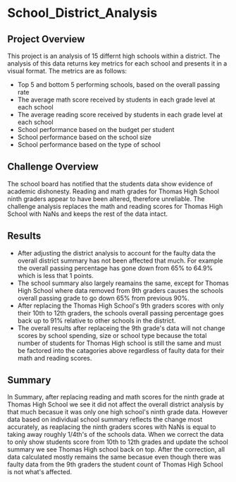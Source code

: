 # School_District_Analysis
## Project Overview
This project is an analysis of 15 differnt high schools within a district. The analysis of this data returns key metrics for each school and presents it in a visual format. The metrics are as follows:
- Top 5 and bottom 5 performing schools, based on the overall passing rate
- The average math score received by students in each grade level at each school
- The average reading score received by students in each grade level at each school
- School performance based on the budget per student
- School performance based on the school size 
- School performance based on the type of school

## Challenge Overview
The school board has notified that the students data show evidence of academic dishonesty. Reading and math grades for Thomas High School ninth graders appear to have been altered, therefore unreliable. The challenge analysis replaces the math and reading scores for Thomas High School with NaNs and keeps the rest of the data intact.

## Results
- After adjusting the district analysis to account for the faulty data the overall district summary has not been affected that much. For example the overall passing percentage has gone down from 65% to 64.9% which is less that 1 points.
- The school summary also largely reamains the same, except for Thomas High School where data removed from 9th graders causes the schools overall passing grade to go down 65% from previous 90%.
- After replacing the Thomas High School's 9th graders scores with only their 10th to 12th graders, the schools overall passing percentage goes back up to 91% relative to other schools in the district.  
- The overall results after replaceing the 9th grade's data will not change scores by school spending, size or school type because the total number of students for Thomas High school is still the same and must be factored into the catagories above regardless of faulty data for their math and reading scores. 

## Summary
In Summary, after replacing reading and math scores for the ninth grade at Thomas High School we see it did not affect the overall district analysis by that much becasue it was only one high school's ninth grade data. However data based on individual school summary reflects the change most accurately, as reaplacing the ninth graders scores with NaNs is equal to taking away roughly 1/4th's of the schools data. When we correct the data to only show students score from 10th to 12th grades and update the school summary we see Thomas High school back on top. After the correction, all data calculated mostly remains the same becasue even though there was faulty data from the 9th graders the student count of Thomas High School is not what's affected.  
